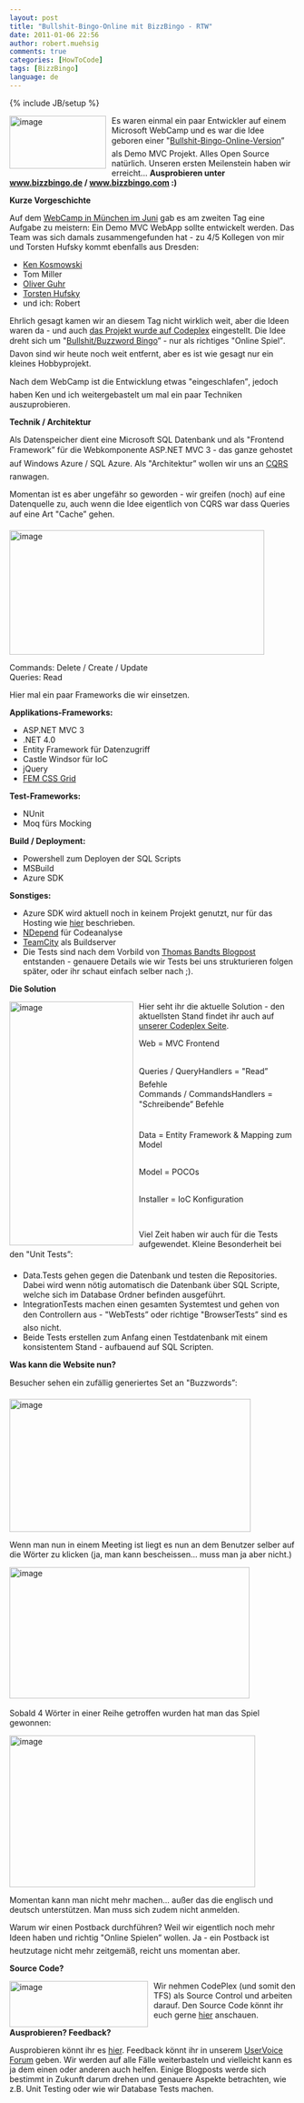 ```yaml
---
layout: post
title: "Bullshit-Bingo-Online mit BizzBingo - RTW"
date: 2011-01-06 22:56
author: robert.muehsig
comments: true
categories: [HowToCode]
tags: [BizzBingo]
language: de
---
```

{% include JB/setup %}
<p><a href="{{BASE_PATH}}/assets/wp-images-de/image1149.png"><img style="border-bottom: 0px; border-left: 0px; margin: 0px 10px 0px 0px; display: inline; border-top: 0px; border-right: 0px" title="image" border="0" alt="image" align="left" src="{{BASE_PATH}}/assets/wp-images-de/image_thumb331.png" width="170" height="93" /></a> </p>  <p>Es waren einmal ein paar Entwickler auf einem Microsoft WebCamp und es war die Idee geboren einer "<a href="http://en.wikipedia.org/wiki/Buzzword_bingo">Bullshit-Bingo-Online-Version</a>” als Demo MVC Projekt. Alles Open Source natürlich. Unseren ersten Meilenstein haben wir erreicht... <strong>Ausprobieren unter </strong><a href="http://www.bizzbingo.de"><strong>www.bizzbingo.de</strong></a><strong> / </strong><a href="http://www.bizzbingo.com"><strong>www.bizzbingo.com</strong></a><strong> :)</strong></p>  <p><strong>Kurze Vorgeschichte</strong></p>  <p>Auf dem <a href="{{BASE_PATH}}/2010/04/21/veranstaltungshinweis-techtalk-fr-wp7-webcamp-in-mnchen/">WebCamp in München im Juni</a> gab es am zweiten Tag eine Aufgabe zu meistern: Ein Demo MVC WebApp sollte entwickelt werden. Das Team was sich damals zusammengefunden hat - zu 4/5 Kollegen von mir und Torsten Hufsky kommt ebenfalls aus Dresden:</p>  <ul>   <li><a href="http://twitter.com/kenkosmowski">Ken Kosmowski</a></li>    <li>Tom Miller</li>    <li><a href="http://twitter.com/oliverguhr">Oliver Guhr</a></li>    <li><a href="http://twitter.com/TorstenHu">Torsten Hufsky</a></li>    <li>und ich: Robert</li> </ul>  <p>Ehrlich gesagt kamen wir an diesem Tag nicht wirklich weit, aber die Ideen waren da - und auch <a href="http://businessbingo.codeplex.com/">das Projekt wurde auf Codeplex</a> eingestellt. Die Idee dreht sich um "<a href="http://en.wikipedia.org/wiki/Buzzword_bingo">Bullshit/Buzzword Bingo</a>” - nur als richtiges "Online Spiel”. Davon sind wir heute noch weit entfernt, aber es ist wie gesagt nur ein kleines Hobbyprojekt.</p>  <p>Nach dem WebCamp ist die Entwicklung etwas "eingeschlafen”, jedoch haben Ken und ich weitergebastelt um mal ein paar Techniken auszuprobieren.</p>  <p><strong>Technik / Architektur</strong></p>  <p>Als Datenspeicher dient eine Microsoft SQL Datenbank und als "Frontend Framework” für die Webkomponente ASP.NET MVC 3 - das ganze gehostet auf Windows Azure / SQL Azure. Als "Architektur” wollen wir uns an <a href="http://www.udidahan.com/2009/12/09/clarified-cqrs/">CQRS</a> ranwagen.</p>  <p>Momentan ist es aber ungefähr so geworden - wir greifen (noch) auf eine Datenquelle zu, auch wenn die Idee eigentlich von CQRS war dass Queries auf eine Art "Cache” gehen.</p>  <p><a href="{{BASE_PATH}}/assets/wp-images-de/image1150.png"><img style="border-bottom: 0px; border-left: 0px; display: inline; border-top: 0px; border-right: 0px" title="image" border="0" alt="image" src="{{BASE_PATH}}/assets/wp-images-de/image_thumb332.png" width="449" height="219" /></a> </p>  <p>Commands: Delete / Create / Update   <br />Queries: Read</p>  <p>Hier mal ein paar Frameworks die wir einsetzen.</p>  <p><strong>Applikations-Frameworks:</strong></p>  <ul>   <li>ASP.NET MVC 3</li>    <li>.NET 4.0</li>    <li>Entity Framework für Datenzugriff</li>    <li>Castle Windsor für IoC</li>    <li>jQuery</li>    <li><a href="http://www.frontendmatters.com/projects/fem-css-framework/">FEM CSS Grid</a></li> </ul>  <p><strong>Test-Frameworks:</strong></p>  <ul>   <li>NUnit</li>    <li>Moq fürs Mocking</li> </ul>  <p><strong>Build / Deployment:</strong></p>  <ul>   <li>Powershell zum Deployen der SQL Scripts</li>    <li>MSBuild</li>    <li>Azure SDK </li> </ul>  <p><strong>Sonstiges:</strong></p>  <ul>   <li>Azure SDK wird aktuell noch in keinem Projekt genutzt, nur für das Hosting wie <a href="{{BASE_PATH}}/2010/11/30/howto-eine-bestehende-webapp-nach-azure-migrieren/">hier</a> beschrieben.</li>    <li><a href="http://www.ndepend.com/">NDepend</a> für Codeanalyse</li>    <li><a href="http://www.jetbrains.com/teamcity/">TeamCity</a> als Buildserver</li>    <li>Die Tests sind nach dem Vorbild von <a href="http://blog.thomasbandt.de/39/2326/de/blog/tdd-bdd-status-quo.html">Thomas Bandts Blogpost</a> entstanden - genauere Details wie wir Tests bei uns strukturieren folgen später, oder ihr schaut einfach selber nach ;).</li> </ul>  <p><strong>Die Solution</strong></p>  <p><a href="{{BASE_PATH}}/assets/wp-images-de/image1151.png"><img style="border-bottom: 0px; border-left: 0px; margin: 0px 10px 0px 0px; display: inline; border-top: 0px; border-right: 0px" title="image" border="0" alt="image" align="left" src="{{BASE_PATH}}/assets/wp-images-de/image_thumb333.png" width="218" height="429" /></a> </p>  <p>Hier seht ihr die aktuelle Solution - den aktuellsten Stand findet ihr auch auf <a href="http://businessbingo.codeplex.com/">unserer Codeplex Seite</a>.</p>  <p>Web = MVC Frontend</p>  <p>   <br />Queries / QueryHandlers = "Read” Befehle    <br />Commands / CommandsHandlers = "Schreibende” Befehle</p>  <p>   <br />Data = Entity Framework &amp; Mapping zum Model</p>  <p>   <br />Model = POCOs</p>  <p>   <br />Installer = IoC Konfiguration</p>  <p>&#160;</p>  <p>Viel Zeit haben wir auch für die Tests aufgewendet. Kleine Besonderheit bei den "Unit Tests”:</p>  <ul>   <li>Data.Tests gehen gegen die Datenbank und testen die Repositories. Dabei wird wenn nötig automatisch die Datenbank über SQL Scripte, welche sich im Database Ordner befinden ausgeführt. </li>    <li>IntegrationTests machen einen gesamten Systemtest und gehen von den Controllern aus - "WebTests” oder richtige "BrowserTests” sind es also nicht.</li>    <li>Beide Tests erstellen zum Anfang einen Testdatenbank mit einem konsistentem Stand - aufbauend auf SQL Scripten. </li> </ul>  <p><strong>Was kann die Website nun?</strong></p>  <p>Besucher sehen ein zufällig generiertes Set an "Buzzwords”:</p>  <p><a href="{{BASE_PATH}}/assets/wp-images-de/image1152.png"><img style="border-bottom: 0px; border-left: 0px; display: inline; border-top: 0px; border-right: 0px" title="image" border="0" alt="image" src="{{BASE_PATH}}/assets/wp-images-de/image_thumb334.png" width="425" height="234" /></a> </p>  <p>Wenn man nun in einem Meeting ist liegt es nun an dem Benutzer selber auf die Wörter zu klicken (ja, man kann bescheissen... muss man ja aber nicht.)</p>  <p><a href="{{BASE_PATH}}/assets/wp-images-de/image1153.png"><img style="border-bottom: 0px; border-left: 0px; display: inline; border-top: 0px; border-right: 0px" title="image" border="0" alt="image" src="{{BASE_PATH}}/assets/wp-images-de/image_thumb335.png" width="423" height="231" /></a>&#160;</p>  <p>Sobald 4 Wörter in einer Reihe getroffen wurden hat man das Spiel gewonnen:</p>  <p><a href="{{BASE_PATH}}/assets/wp-images-de/image1154.png"><img style="border-bottom: 0px; border-left: 0px; display: inline; border-top: 0px; border-right: 0px" title="image" border="0" alt="image" src="{{BASE_PATH}}/assets/wp-images-de/image_thumb336.png" width="433" height="267" /></a> </p>  <p></p>  <p></p>  <p></p>  <p></p>  <p>Momentan kann man nicht mehr machen... außer das die englisch und deutsch unterstützen. Man muss sich zudem nicht anmelden.</p>  <p>Warum wir einen Postback durchführen? Weil wir eigentlich noch mehr Ideen haben und richtig "Online Spielen” wollen. Ja - ein Postback ist heutzutage nicht mehr zeitgemäß, reicht uns momentan aber.</p>  <p><strong>Source Code?</strong></p>  <p><a href="{{BASE_PATH}}/assets/wp-images-de/image1155.png"><img style="border-bottom: 0px; border-left: 0px; margin: 0px 10px 0px 0px; display: inline; border-top: 0px; border-right: 0px" title="image" border="0" alt="image" align="left" src="{{BASE_PATH}}/assets/wp-images-de/image_thumb337.png" width="244" height="81" /></a> </p>  <p>Wir nehmen CodePlex (und somit den TFS) als Source Control und arbeiten darauf. Den Source Code könnt ihr euch gerne <a href="http://businessbingo.codeplex.com/">hier</a> anschauen.</p>  <p><strong>Ausprobieren? Feedback?</strong></p>  <p>Ausprobieren könnt ihr es <a href="http://www.bizzbingo.de/">hier</a>. Feedback könnt ihr in unserem <a href="http://bizzbingo.uservoice.com/forums/94165-general?lang=de&amp;utm_campaign=Widgets&amp;utm_content=tab-widget&amp;utm_medium=Popin+Widget&amp;utm_source=bizzbingo.uservoice.com">UserVoice Forum</a> geben. Wir werden auf alle Fälle weiterbasteln und vielleicht kann es ja dem einen oder anderen auch helfen. Einige Blogposts werde sich bestimmt in Zukunft darum drehen und genauere Aspekte betrachten, wie z.B. Unit Testing oder wie wir Database Tests machen.</p>
